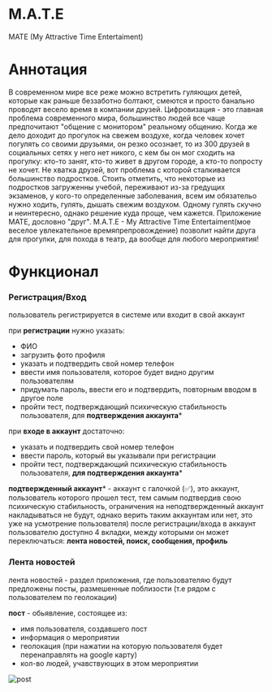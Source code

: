 # M.A.T.E
MATE (My Attractive Time Entertaiment)

# Аннотация
В современном мире все реже можно встретить гуляющих детей, которые как раньше беззаботно болтают, смеются и просто банально проводят весело время в компании друзей. Цифровизация - это главная проблема современного мира, большинство людей все чаще предпочитают "общение с монитором" реальному общению. Когда же дело доходит до прогулок на свежем воздухе, когда человек хочет погулять со своими друзьями, он резко осознает, то из 300 друзей в социальных сетях у него нет никого, с кем бы он мог сходить на прогулку: кто-то занят, кто-то живет в другом городе, а кто-то попросту не хочет. Не хватка друзей, вот проблема с которой сталкивается большинство подростков. Стоить отметить, что некоторые из подростков загруженны учебой, переживают из-за гредущих экзаменов, у кого-то определенные заболевания, всем им обязательо нужно ходить, гулять, дышать свежим воздухом. Одному гулять скучно и неинтересно, однако решение куда проще, чем кажется. Приложение MATE, дословно "друг". M.A.T.E - My Attractive Time Entertaiment(мое веселое увлекательное времяпрепровождение) позволит найти друга для прогулки, для похода в театр, да вообще для любого мероприятия!

# Функционал
### Регистрация/Вход
пользователь регистрируется в системе или входит в свой аккаунт

при **регистрации** нужно указать:
* ФИО
* загрузить фото профиля
* указать и подтвердить свой номер телефон
* ввести имя пользователя, которое будет видно другим пользователям
* придумать пароль, ввести его и подтвердить, повторным вводом в другое поле
* пройти тест, подтверждающий психическую стабильность пользователя, для **подтверждения аккаунта***

при **входе в аккаунт** достаточно:
* указать и подтвердить свой номер телефон
* ввести пароль, который вы указывали при регистрации
* пройти тест, подтверждающий психическую стабильность пользователя, **для подтверждения аккаунта***

**подтвержденный аккаунт*** - аккаунт с галочкой (:white_check_mark:), это аккаунт, пользователь которого прошел тест, тем самым подтвердив свою психическую стабильность, ограничения на неподтвержденный аккаунт накладываться не будут, однако верить таким аккаунтам или нет, это уже на усмотрение пользователя)
после регистрации/входа в аккаунт пользователю доступно 4 вкладки, между которыми он может переключаться: **лента новостей, поиск, сообщения, профиль**

### Лента новостей
лента новостей - раздел приложения, где пользователяю будут предложены посты, размешенные поблизости (т.е рядом с пользователем по геолокации) 

**пост** - обьявление, состоящее из:
* имя пользователя, создавшего пост
* информация о мероприятии
* геолокация (при нажатии на которую пользователя будет перенаправлять на google карту)
* кол-во людей, учавствующих в этом мероприятии

![post](https://user-images.githubusercontent.com/92600545/224552796-22c8d8a5-d2dc-4d28-9380-841459ab7759.png)


